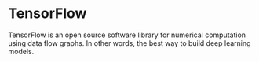 # TensorFlow
TensorFlow is an open source software library for numerical computation using data flow graphs. In other words, the best way to build deep learning models.
